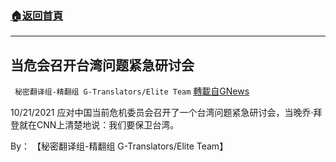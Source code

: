 ###  [:house:返回首頁](https://github.com/ourhimalayas/txt)
---


## 当危会召开台湾问题紧急研讨会
` 秘密翻译组-精翻组 G-Translators/Elite Team` [轉載自GNews](https://gnews.org/zh-hans/1618038/)

10/21/2021 应对中国当前危机委员会召开了一个台湾问题紧急研讨会，当晚乔·拜登就在CNN上清楚地说：我们要保卫台湾。

By： 【秘密翻译组-精翻组 G-Translators/Elite Team】
